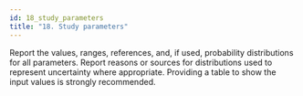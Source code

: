 ```yaml
---
id: 18_study_parameters
title: "18. Study parameters"
---
```

Report the values, ranges, references, and, if used, probability distributions for all parameters. Report reasons or sources for distributions used to represent uncertainty where appropriate. Providing a table to show the input values is strongly recommended.